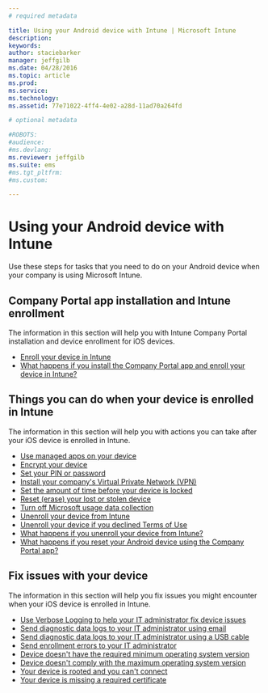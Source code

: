 ```yaml
---
# required metadata

title: Using your Android device with Intune | Microsoft Intune
description:
keywords:
author: staciebarker
manager: jeffgilb
ms.date: 04/28/2016
ms.topic: article
ms.prod:
ms.service:
ms.technology:
ms.assetid: 77e71022-4ff4-4e02-a28d-11ad70a264fd

# optional metadata

#ROBOTS:
#audience:
#ms.devlang:
ms.reviewer: jeffgilb
ms.suite: ems
#ms.tgt_pltfrm:
#ms.custom:

---
```



# Using your Android device with Intune

Use these steps for tasks that you need to do on your Android device when your company is using Microsoft Intune.

## Company Portal app installation and Intune enrollment

The information in this section will help you with Intune Company Portal installation and device enrollment for iOS devices.

- [Enroll your device in Intune](enroll-your-device-in-Intune-android.md)</br>
- [What happens if you install the Company Portal app and enroll your device in Intune?](what-happens-if-you-install-the-company-portal-app-and-enroll-your-device-in-intune-android.md)

## Things you can do when your device is enrolled in Intune

The information in this section will help you with actions you can take after your iOS device is enrolled in Intune.

- [Use managed apps on your device](use-managed-apps-on-your-device-android.md)</br>
- [Encrypt your device](encrypt-your-device-android.md)</br>
- [Set your PIN or password](set-your-pin-or-password-android.md)</br>
- [Install your company's Virtual Private Network (VPN)](install-your-companys-virtual-private-network-VPN-android.md)</br>
- [Set the amount of time before your device is locked](set-the-amount-of-time-before-your-device-is-locked-android.md)</br>
- [Reset (erase) your lost or stolen device](reset-erase-your-lost-or-stolen-device-android.md)</br>
- [Turn off Microsoft usage data collection](turn-off-microsoft-usage-data-collection-android.md)</br>
- [Unenroll your device from Intune](unenroll-your-device-from-intune-android.md)</br>
- [Unenroll your device if you declined Terms of Use](unenroll-your-device-from-intune-if-you-declined-terms-of-use-android.md)</br>
- [What happens if you unenroll your device from Intune?](what-happens-if-you-unenroll-your-device-from-intune-android.md)</br>
- [What happens if you reset your Android device using the Company Portal app?](what-happens-if-you-reset-your-device-using-the-company-portal-android.md)

## Fix issues with your device

The information in this section will help you fix issues you might encounter when your iOS device is enrolled in Intune.

- [Use Verbose Logging to help your IT administrator fix device issues](use-verbose-logging-to-help-your-it-administrator-fix-device-issues-android.md)</br>
- [Send diagnostic data logs to your IT administrator using email](send-diagnostic-data-logs-to-your-it-administrator-using-email-android.md)</br>
- [Send diagnostic data logs to your IT administrator using a USB cable](send-diagnostic-data-logs-to-your-it-administrator-using-a-usb-cable-android.md)</br>
- [Send enrollment errors to your IT administrator](send-enrollment-errors-to-your-it-administrator-android.md)</br>
- [Device doesn't have the required minimum operating system version](device-doesnt-have-the-required-minimum-operating-system-version-android.md)</br>
- [Device doesn't comply with the maximum operating system version](device-doesnt-comply-with-maximum-operating-system-version-android.md)</br>
- [Your device is rooted and you can't connect](your-device-is-rooted-and-you-cant-connect-android.md)
- [Your device is missing a required certificate](your-device-is-missing-a-required-certificate-android.md)

